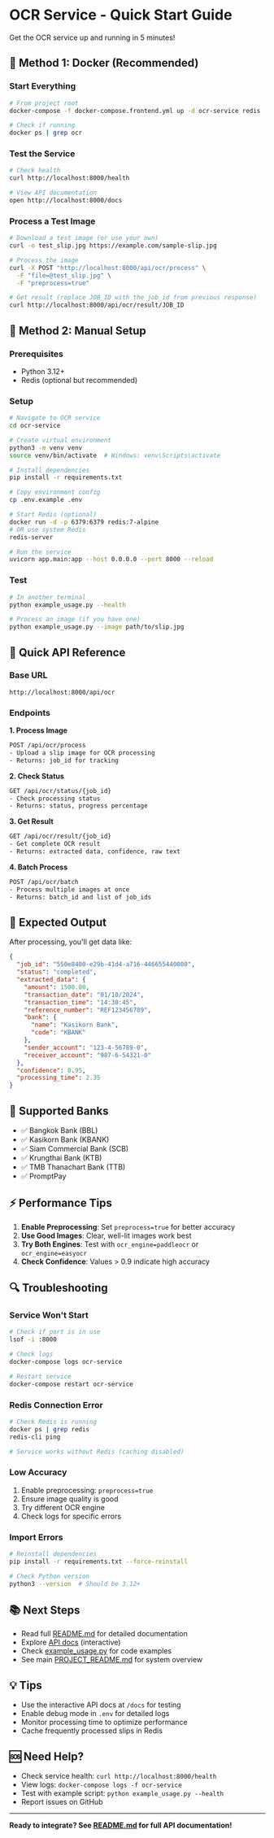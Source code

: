 # OCR Service - Quick Start Guide

Get the OCR service up and running in 5 minutes!

## 🚀 Method 1: Docker (Recommended)

### Start Everything

```bash
# From project root
docker-compose -f docker-compose.frontend.yml up -d ocr-service redis

# Check if running
docker ps | grep ocr
```

### Test the Service

```bash
# Check health
curl http://localhost:8000/health

# View API documentation
open http://localhost:8000/docs
```

### Process a Test Image

```bash
# Download a test image (or use your own)
curl -o test_slip.jpg https://example.com/sample-slip.jpg

# Process the image
curl -X POST "http://localhost:8000/api/ocr/process" \
  -F "file=@test_slip.jpg" \
  -F "preprocess=true"

# Get result (replace JOB_ID with the job_id from previous response)
curl http://localhost:8000/api/ocr/result/JOB_ID
```

## 🔧 Method 2: Manual Setup

### Prerequisites

- Python 3.12+
- Redis (optional but recommended)

### Setup

```bash
# Navigate to OCR service
cd ocr-service

# Create virtual environment
python3 -m venv venv
source venv/bin/activate  # Windows: venv\Scripts\activate

# Install dependencies
pip install -r requirements.txt

# Copy environment config
cp .env.example .env

# Start Redis (optional)
docker run -d -p 6379:6379 redis:7-alpine
# OR use system Redis
redis-server

# Run the service
uvicorn app.main:app --host 0.0.0.0 --port 8000 --reload
```

### Test

```bash
# In another terminal
python example_usage.py --health

# Process an image (if you have one)
python example_usage.py --image path/to/slip.jpg
```

## 📝 Quick API Reference

### Base URL
```
http://localhost:8000/api/ocr
```

### Endpoints

**1. Process Image**
```bash
POST /api/ocr/process
- Upload a slip image for OCR processing
- Returns: job_id for tracking
```

**2. Check Status**
```bash
GET /api/ocr/status/{job_id}
- Check processing status
- Returns: status, progress percentage
```

**3. Get Result**
```bash
GET /api/ocr/result/{job_id}
- Get complete OCR result
- Returns: extracted data, confidence, raw text
```

**4. Batch Process**
```bash
POST /api/ocr/batch
- Process multiple images at once
- Returns: batch_id and list of job_ids
```

## 🎯 Expected Output

After processing, you'll get data like:

```json
{
  "job_id": "550e8400-e29b-41d4-a716-446655440000",
  "status": "completed",
  "extracted_data": {
    "amount": 1500.00,
    "transaction_date": "01/10/2024",
    "transaction_time": "14:30:45",
    "reference_number": "REF123456789",
    "bank": {
      "name": "Kasikorn Bank",
      "code": "KBANK"
    },
    "sender_account": "123-4-56789-0",
    "receiver_account": "987-6-54321-0"
  },
  "confidence": 0.95,
  "processing_time": 2.35
}
```

## 🏦 Supported Banks

- ✅ Bangkok Bank (BBL)
- ✅ Kasikorn Bank (KBANK)
- ✅ Siam Commercial Bank (SCB)
- ✅ Krungthai Bank (KTB)
- ✅ TMB Thanachart Bank (TTB)
- ✅ PromptPay

## ⚡ Performance Tips

1. **Enable Preprocessing**: Set `preprocess=true` for better accuracy
2. **Use Good Images**: Clear, well-lit images work best
3. **Try Both Engines**: Test with `ocr_engine=paddleocr` or `ocr_engine=easyocr`
4. **Check Confidence**: Values > 0.9 indicate high accuracy

## 🔍 Troubleshooting

### Service Won't Start

```bash
# Check if port is in use
lsof -i :8000

# Check logs
docker-compose logs ocr-service

# Restart service
docker-compose restart ocr-service
```

### Redis Connection Error

```bash
# Check Redis is running
docker ps | grep redis
redis-cli ping

# Service works without Redis (caching disabled)
```

### Low Accuracy

1. Enable preprocessing: `preprocess=true`
2. Ensure image quality is good
3. Try different OCR engine
4. Check logs for specific errors

### Import Errors

```bash
# Reinstall dependencies
pip install -r requirements.txt --force-reinstall

# Check Python version
python3 --version  # Should be 3.12+
```

## 📚 Next Steps

- Read full [README.md](README.md) for detailed documentation
- Explore [API docs](http://localhost:8000/docs) (interactive)
- Check [example_usage.py](example_usage.py) for code examples
- See main [PROJECT_README.md](../PROJECT_README.md) for system overview

## 💡 Tips

- Use the interactive API docs at `/docs` for testing
- Enable debug mode in `.env` for detailed logs
- Monitor processing time to optimize performance
- Cache frequently processed slips in Redis

## 🆘 Need Help?

- Check service health: `curl http://localhost:8000/health`
- View logs: `docker-compose logs -f ocr-service`
- Test with example script: `python example_usage.py --health`
- Report issues on GitHub

---

**Ready to integrate? See [README.md](README.md) for full API documentation!**
